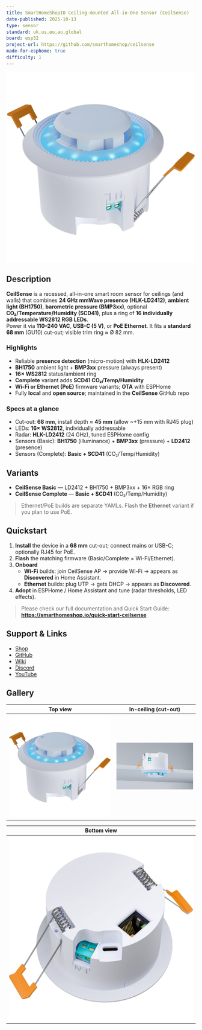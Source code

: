 ```yaml
---
title: SmartHomeShopIO Ceiling-mounted All-in-One Sensor (CeilSense)
date-published: 2025-10-13
type: sensor
standard: uk,us,eu,au,global
board: esp32
project-url: https://github.com/smarthomeshop/ceilsense
made-for-esphome: true
difficulty: 1
---
```

<!-- markdownlint-disable MD041 -->

![CeilSense](ceilsense-topview1.png "CeilSense")

## Description

**CeilSense** is a recessed, all-in-one smart room sensor for ceilings (and walls) that combines **24 GHz mmWave presence (HLK-LD2412)**, **ambient light (BH1750)**, **barometric pressure (BMP3xx)**, optional **CO₂/Temperature/Humidity (SCD41)**, plus a ring of **16 individually addressable WS2812 RGB LEDs**.  
Power it via **110–240 VAC**, **USB-C (5 V)**, or **PoE Ethernet**. It fits a **standard 68 mm** (GU10) cut-out; visible trim ring ≈ Ø 82 mm.

### Highlights

- Reliable **presence detection** (micro-motion) with **HLK-LD2412**  
- **BH1750** ambient light + **BMP3xx** pressure (always present)  
- **16× WS2812** status/ambient ring  
- **Complete** variant adds **SCD41 CO₂/Temp/Humidity**  
- **Wi-Fi or Ethernet (PoE)** firmware variants; **OTA** with ESPHome  
- Fully **local** and **open source**; maintained in the **CeilSense** GitHub repo

### Specs at a glance

- Cut-out: **68 mm**, install depth ≈ **45 mm** (allow ~+15 mm with RJ45 plug)  
- LEDs: **16× WS2812**, individually addressable  
- Radar: **HLK-LD2412** (24 GHz), tuned ESPHome config  
- Sensors (Basic): **BH1750** (illuminance) + **BMP3xx** (pressure) + **LD2412** (presence)  
- Sensors (Complete): **Basic + SCD41** (CO₂/Temp/Humidity)

## Variants

- **CeilSense Basic** — LD2412 + BH1750 + BMP3xx + 16× RGB ring  
- **CeilSense Complete** — **Basic + SCD41** (CO₂/Temp/Humidity)

> Ethernet/PoE builds are separate YAMLs. Flash the **Ethernet** variant if you plan to use PoE.

## Quickstart

1. **Install** the device in a **68 mm** cut-out; connect mains or USB-C; optionally RJ45 for PoE.  
2. **Flash** the matching firmware (Basic/Complete × Wi-Fi/Ethernet).  
3. **Onboard**  
   - **Wi-Fi** builds: join CeilSense AP → provide Wi-Fi → appears as **Discovered** in Home Assistant.  
   - **Ethernet** builds: plug UTP → gets DHCP → appears as **Discovered**.  
4. **Adopt** in ESPHome / Home Assistant and tune (radar thresholds, LED effects).

> Please check our full documentation and Quick Start Guide: **https://smarthomeshop.io/quick-start-ceilsense**

## Support & Links

- [Shop](https://ceilsense.nl/en)
- [GitHub](https://github.com/smarthomeshop/ceilsense)
- [Wiki](https://docs.smarthomeshop.io/)
- [Discord](https://smarthomeshop.io/discord)
- [YouTube](https://www.youtube.com/@smarthomeshop-io)

## Gallery

| Top view | In-ceiling (cut-out) |
| --- | --- |
| ![Top view](ceilsense-topview1.png) | ![In ceiling](ceilsense-in-ceiling-cutout.jpg) |

| Bottom view |
| --- |
| ![Bottom view](ceilsense-bottomview.png) |
